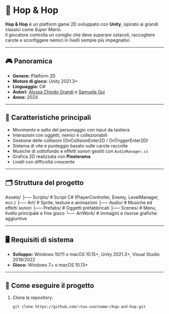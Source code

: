 # 🐰 Hop & Hop

**Hop & Hop** è un platform game 2D sviluppato con **Unity**, ispirato ai grandi classici come *Super Mario*.  
Il giocatore controlla un coniglio che deve superare ostacoli, raccogliere carote e sconfiggere nemici in livelli sempre più impegnativi.  

---

## 🎮 Panoramica

- **Genere:** Platform 2D  
- **Motore di gioco:** Unity 2021.3+  
- **Linguaggio:** C#  
- **Autori:** [Alyssa Chiodo Grandi](mailto:alyssa.chiodograndi@galileo.galileicrema.it) e [Samuele Gui](mailto:samuele.gui@galileo.galileicrema.it)  
- **Anno:** 2024  

---

## 🧩 Caratteristiche principali

- Movimento e salto del personaggio con input da tastiera  
- Interazioni con oggetti, nemici e collezionabili  
- Gestione delle collisioni (OnCollisionEnter2D / OnTriggerEnter2D)  
- Sistema di vite e punteggio basato sulle carote raccolte  
- Musiche di sottofondo e effetti sonori gestiti con `AudioManager.cs`  
- Grafica 2D realizzata con **Pixelorama**  
- Livelli con difficoltà crescente  

---

## 🗂️ Struttura del progetto

Assets/
├── Scripts/ # Script C# (PlayerController, Enemy, LevelManager, ecc.)
├── Art/ # Sprite, texture e animazioni
├── Audio/ # Musiche ed effetti sonori
├── Prefabs/ # Oggetti prefabbricati
├── Scenes/ # Menu, livello principale e fine gioco
└── ArtWork/ # Immagini e risorse grafiche aggiuntive

---

## 🖥️ Requisiti di sistema

- **Sviluppo:** Windows 10/11 o macOS 10.15+, Unity 2021.3+, Visual Studio 2019/2022  
- **Gioco:** Windows 7+ o macOS 10.13+  

---

## 🚀 Come eseguire il progetto

1. Clona la repository:
   ```bash
   git clone https://github.com/<tuo-username>/hop-and-hop.git
